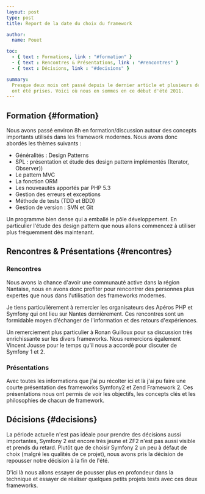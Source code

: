 ```yaml
---
layout: post
type: post
title: Report de la date du choix du framework

author:
  name: Pouet

toc:
  - { text : Formations, link : "#formation" }
  - { text : Rencontres & Présentations, link : "#rencontres" }
  - { text : Décisions, link : "#decisions" }

summary:
  Presque deux mois ont passé depuis le dernier article et plusieurs décisions
  ont été prises. Voici où nous en sommes en ce début d'été 2011.
---
```



## Formation  {#formation}

Nous avons passé environ 8h en formation/discussion autour des concepts
importants utilisés dans les framework modernes. Nous avons donc abordés les
thèmes suivants :

  - Généralités : Design Patterns
  - SPL : présentation et étude des design pattern implémentés
    (Iterator, Observer))
  - Le pattern MVC
  - La fonction ORM
  - Les nouveautés apportés par PHP 5.3
  - Gestion des erreurs et exceptions
  - Méthode de tests (TDD et BDD)
  - Gestion de version : SVN et Git

Un programme bien dense qui a emballé le pôle développement. En particulier 
l'étude des design pattern que nous allons commencez à utiliser plus 
fréquemment dès maintenant.

## Rencontres &amp; Présentations  {#rencontres}

### Rencontres
Nous avons la chance d'avoir une communauté active dans la région Nantaise, 
nous en avons donc profiter pour rencontrer des personnes plus expertes que 
nous dans l'utilisation des frameworks modernes.

Je tiens particulièrement à remercier les organisateurs des Apéros PHP et 
Symfony qui ont lieu sur Nantes dernièrement. Ces rencontres sont un formidable 
moyen d’échanger de l'information et des retours d'expériences.

Un remerciement plus particulier à Ronan Guilloux pour sa discussion très 
enrichissante sur les divers frameworks. Nous remercions également Vincent 
Jousse pour le temps qu'il nous a accordé pour discuter de Symfony 1 et 2.

### Présentations
Avec toutes les informations que j'ai pu récolter ici et là j'ai pu faire une 
courte présentation des frameworks Symfony2 et Zend Framework 2. Ces 
présentations nous ont permis de voir les objectifs, les concepts clés et les 
philosophies de chacun de framework.

## Décisions {#decisions}

La période actuelle n'est pas idéale pour prendre des décisions aussi 
importantes, Symfony 2 est encore très jeune et ZF2 n'est pas aussi visible 
et prends du retard. Plutôt que de choisir Symfony 2 un peu à défaut de choix 
(malgré les qualités de ce projet), nous avons pris la décision de repousser 
notre décision à la fin de l'été.

D'ici là nous allons essayer de pousser plus en profondeur dans la technique 
et essayer de réaliser quelques petits projets tests avec ces deux frameworks.
